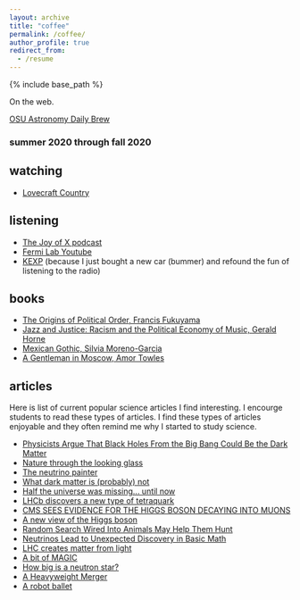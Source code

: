 ```yaml
---
layout: archive
title: "coffee"
permalink: /coffee/
author_profile: true
redirect_from:
  - /resume
---
```


{% include base_path %}

On the web.

[OSU Astronomy Daily Brew](http://www.astronomy.ohio-state.edu/Coffee/coffee.html)

### summer 2020 through fall 2020

## watching
* [Lovecraft Country](https://www.hbo.com/lovecraft-country)

## listening
* [The Joy of X podcast](https://podcasts.apple.com/us/podcast/the-joy-of-x/id1495067186)
* [Fermi Lab Youtube](https://www.youtube.com/channel/UCD5B6VoXv41fJ-IW8Wrhz9A)
* [KEXP](https://www.kexp.org/) (because I just bought a new car (bummer) and refound the fun of listening to the radio)

## books
* [The Origins of Political Order, Francis Fukuyama](https://en.wikipedia.org/wiki/The_Origins_of_Political_Order#:~:text=The%20Origins%20of%20Political%20Order%3A%20From%20prehuman%20times%20to%20the,what%20makes%20a%20state%20stable.&text=According%20to%20Fukuyama%2C%20a%20stable,the%20state%20and%20be%20accountable.)
* [Jazz and Justice: Racism and the Political Economy of Music, Gerald Horne](https://nyupress.org/9781583677858/jazz-and-justice/)
* [Mexican Gothic, Silvia Moreno-Garcia](https://www.penguinrandomhouse.com/books/577068/mexican-gothic-by-silvia-moreno-garcia/)
* [A Gentleman in Moscow, Amor Towles](https://en.wikipedia.org/wiki/A_Gentleman_in_Moscow)

## articles
Here is list of current popular science articles I find interesting. I encourge students to read these types of articles. I find these types of articles enjoyable and they often remind me why I started to study science.
* [Physicists Argue That Black Holes From the Big Bang Could Be the Dark Matter](https://www.quantamagazine.org/black-holes-from-the-big-bang-could-be-the-dark-matter-20200923/)
* [Nature through the looking glass](https://www.symmetrymagazine.org/article/nature-through-the-looking-glass)
* [The neutrino painter](https://www.symmetrymagazine.org/article/the-neutrino-painter)
* [What dark matter is (probably) not](https://www.symmetrymagazine.org/article/what-dark-matter-is-probably-not?fbclid=IwAR3Tm6QgQiFawHWdN2wpclPUKtDaUxMSzcVgCWGXi_QQAS4JvySmfACTtS4)
* [Half the universe was missing... until now](https://www.youtube.com/watch?v=Kp_kqamkYpw&t=744s)
* [LHCb discovers a new type of tetraquark](https://www.symmetrymagazine.org/article/lhcb-discovers-a-new-type-of-tetraquark?fbclid=IwAR3Ha6aG8z9wtJWzdA_tplbHv9nymBrYSf29NLfn_znEM7aqgtvA9_VgGYs)
* [CMS SEES EVIDENCE FOR THE HIGGS BOSON DECAYING INTO MUONS](http://cms.cern/news/cms-sees-evidence-higgs-boson-decaying-muons?fbclid=IwAR0VzIfVkg1vc_idL9Ln58_QahSAe-CW5gTS6RKwLhoiVS0ogcWHRV9OGKg)
* [A new view of the Higgs boson](https://www.symmetrymagazine.org/article/a-new-view-of-the-higgs-boson)
* [Random Search Wired Into Animals May Help Them Hunt](https://www.quantamagazine.org/random-search-wired-into-animals-may-help-them-hunt-20200611/?fbclid=IwAR1z2Zn07qj4fIg7n1w_QUN-5x2pPoKw7wY-gl5YC6-Z73K7nqtaYBDuBRg)
* [Neutrinos Lead to Unexpected Discovery in Basic Math](https://www.quantamagazine.org/neutrinos-lead-to-unexpected-discovery-in-basic-math-20191113/?fbclid=IwAR1z2Zn07qj4fIg7n1w_QUN-5x2pPoKw7wY-gl5YC6-Z73K7nqtaYBDuBRg)
* [LHC creates matter from light](https://www.symmetrymagazine.org/article/lhc-creates-matter-from-light)
* [A bit of MAGIC](https://www.symmetrymagazine.org/article/a-bit-of-magic)
* [How big is a neutron star?](https://www.symmetrymagazine.org/article/how-big-is-a-neutron-star)
* [A Heavyweight Merger](https://physics.aps.org/articles/v13/111?fbclid=IwAR2X4Vc0UDQVp5raNtQN2nIlBDt1gwni_zyjIm6OsTR7jpPzAFo2ZheU3fk)
* [A robot ballet](https://www.symmetrymagazine.org/article/a-robot-ballet)
